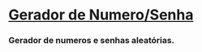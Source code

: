 # [Gerador de Numero/Senha](https://piicareta.github.io/gerador.senha/)

<h3>Gerador de numeros e senhas aleatórias.</h3>
